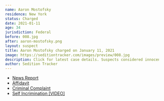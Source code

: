 ```yaml
---
name: Aaron Mostofsky
residence: New York
status: Charged
date: 2021-01-11
age: 34
jurisdiction: Federal
before: 008.jpg
after: aaron-mostofsky.png
layout: suspect
title: Aaron Mostofsky charged on January 11, 2021
image: https://seditiontracker.com/images/preview/008.jpg
description: Click for latest case details. Suspects considered innocent until proven guilty.
author: Sedition Tracker
---
```


- [News Report](https://www.nbcnewyork.com/news/local/brooklyn-judges-son-arrested-for-participating-in-capitol-riots-source-says/2826102/?_osource=db_npd_nbc_wnbc_twt_shr)
- [Affidavit](https://extremism.gwu.edu/sites/g/files/zaxdzs2191/f/Aaron%20Mostofsky%20Criminal%20Complaint.pdf)
- [Criminal Complaint](https://extremism.gwu.edu/sites/g/files/zaxdzs2191/f/Aaron%20Mostofsky%20Statement%20of%20Facts.pdf)
- [Self Incrimination [VIDEO]](https://nypost.com/2021/01/12/aaron-mostofsky-son-of-brooklyn-judge-spotted-at-capitol-riot-is-arrested/)

